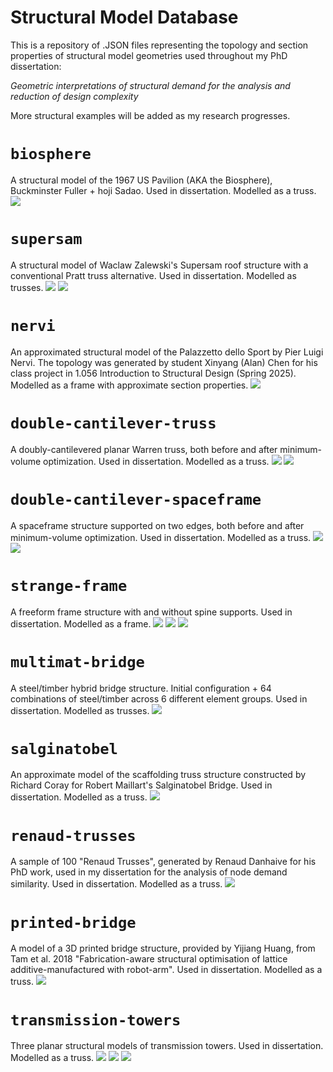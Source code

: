 # Structural Model Database

This is a repository of .JSON files representing the topology and section properties of structural model geometries used throughout my PhD dissertation:

*Geometric interpretations of structural demand for the analysis and reduction of design complexity*

More structural examples will be added as my research progresses.


# `biosphere`
A structural model of the 1967 US Pavilion (AKA the Biosphere), Buckminster Fuller + hoji Sadao. 
Used in dissertation.
Modelled as a truss.
![](biosphere/biosphere.png)


# `supersam`
A structural model of Waclaw Zalewski's Supersam roof structure with a conventional Pratt truss alternative.
Used in dissertation.
Modelled as trusses.
![](supersam/supersam.png)
![](supersam/supersam_conventional_alternative.png)

# `nervi`
An approximated structural model of the Palazzetto dello Sport by Pier Luigi Nervi.
The topology was generated by student Xinyang (Alan) Chen for his class project in 1.056 Introduction to Structural Design (Spring 2025).
Modelled as a frame with approximate section properties.
![](nervi/nervi.png)

# `double-cantilever-truss`
A doubly-cantilevered planar Warren truss, both before and after minimum-volume optimization.
Used in dissertation.
Modelled as a truss.
![](double-cantilever-truss/double-cantilever-init.png)
![](double-cantilever-truss/double-cantilever-optimized.png)


# `double-cantilever-spaceframe`
A spaceframe structure supported on two edges, both before and after minimum-volume optimization.
Used in dissertation.
Modelled as a truss.
![](double-cantilever-spaceframe/double-cantilever-spaceframe-init.png)
![](double-cantilever-spaceframe/double-cantilever-spaceframe-optimized.png)

# `strange-frame`
A freeform frame structure with and without spine supports.
Used in dissertation.
Modelled as a frame.
![](strange-frame/strange-frame-init.png)
![](strange-frame/strange-frame-init-frameonly.png)
![](strange-frame/strange-frame-reinforced.png)

# `multimat-bridge`
A steel/timber hybrid bridge structure.
Initial configuration + 64 combinations of steel/timber across 6 different element groups.
Used in dissertation.
Modelled as trusses.
![](multimat-bridge/bridge.png)

# `salginatobel`
An approximate model of the scaffolding truss structure constructed by Richard Coray for Robert Maillart's Salginatobel Bridge.
Used in dissertation.
Modelled as a truss.
![](salginatobel/salginatobel-init.png)

# `renaud-trusses`
A sample of 100 "Renaud Trusses", generated by Renaud Danhaive for his PhD work, used in my dissertation for the analysis of node demand similarity.
Used in dissertation.
Modelled as a truss.
![](renaud-trusses/space_truss_00000.png)

# `printed-bridge`
A model of a 3D printed bridge structure, provided by Yijiang Huang, from Tam et al. 2018 "Fabrication-aware structural optimisation of lattice additive-manufactured with robot-arm".
Used in dissertation.
Modelled as a truss.
![](printed-bridge/printed-bridge.png)

# `transmission-towers`
Three planar structural models of transmission towers.
Used in dissertation.
Modelled as a truss.
![](transmission-towers/tower1.png)
![](transmission-towers/tower2.png)
![](transmission-towers/tower3.png)